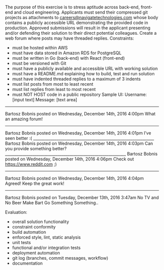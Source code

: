 The purpose of this exercise is to stress aptitude across back-end,
front-end and cloud engineering.
Applicants must send their compressed git projects as attachments to
careers@navigatetechnologies.com whose body contains a publicly
accessible URL demonstrating the provided code in production.
Approved submissions will result in the applicant presenting and/or
defending their solution to their direct potential colleagues.
Create a web forum where posts may have threaded replies.
Constraints:
- must be hosted within AWS
- must have data stored in Amazon RDS for PostgreSQL
- must be written in Go (back-end) with React (front-end)
- must be versioned with Git
- must have a publicly available and accessible URL with working
solution
- must have a README.md explaining how to build, test and run solution
- must have indented threaded replies to a maximum of 3 indents
- must list posts from most to least recent
- must list replies from least to most recent
- must NOT HOST code in a public repository
Sample UI:
Username: [input text]
Message:  [text area]
______________________________________________________________
Bartosz Bobnis posted on Wednesday, December 14th, 2016 4:00pm
What an amazing forum!
  ______________________________________________________________
  Bartosz Bobnis posted on Wednesday, December 14th, 2016 4:01pm
  I’ve seen better :(
    ______________________________________________________________
    Bartosz Bobnis posted on Wednesday, December 14th, 2016 4:03pm
    Can you provide something better?
    ______________________________________________________________
    Bartosz Bobnis posted on Wednesday, December 14th, 2016 4:06pm
    Check out https://www.reddit.com ;)
  ______________________________________________________________
  Bartosz Bobnis posted on Wednesday, December 14th, 2016 4:04pm
  Agreed! Keep the great work!
______________________________________________________________
Bartosz Bobnis posted on Tuesday, December 13th, 2016 3:47am
No TV and No Beer Make Bart Go Something Something..

Evaluation:
- overall solution functionality
- constraint conformity
- build automation
- enforced style, lint, static analysis
- unit tests
- functional and/or integration tests
- deployment automation
- git log (branches, commit messages, workflow)
- documentation
